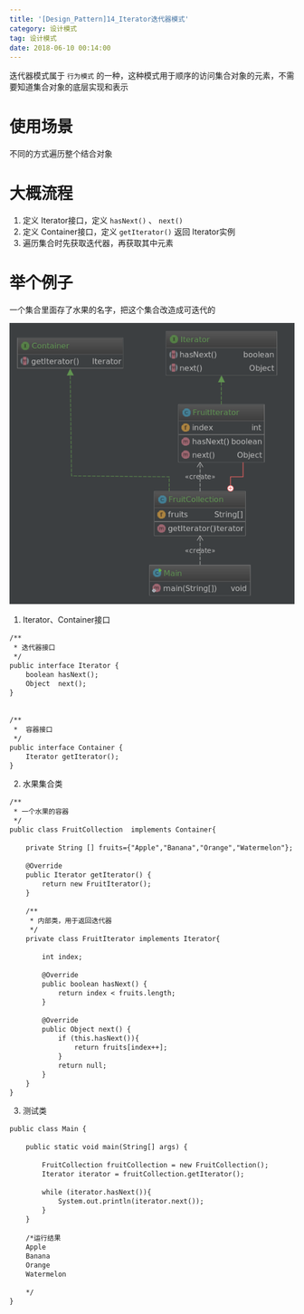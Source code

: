 ```yaml
---
title: '[Design_Pattern]14_Iterator迭代器模式'
category: 设计模式
tag: 设计模式
date: 2018-06-10 00:14:00
---
```


迭代器模式属于 `行为模式` 的一种，这种模式用于顺序的访问集合对象的元素，不需要知道集合对象的底层实现和表示

# 使用场景

不同的方式遍历整个结合对象

# 大概流程

1. 定义 Iterator接口，定义 `hasNext()`  、 `next()`
2. 定义 Container接口，定义 `getIterator()` 返回 Iterator实例
3. 遍历集合时先获取迭代器，再获取其中元素

# 举个例子

一个集合里面存了水果的名字，把这个集合改造成可迭代的

![图片](/images/dp14_iterator_00.png)


1. Iterator、Container接口
```
/**
 * 迭代器接口
 */
public interface Iterator {
    boolean hasNext();
    Object  next();
}


/**
 *  容器接口
 */
public interface Container {
    Iterator getIterator();
}

```
2. 水果集合类
```
/**
 * 一个水果的容器
 */
public class FruitCollection  implements Container{

    private String [] fruits={"Apple","Banana","Orange","Watermelon"};

    @Override
    public Iterator getIterator() {
        return new FruitIterator();
    }

    /**
     * 内部类，用于返回迭代器
     */
    private class FruitIterator implements Iterator{

        int index;

        @Override
        public boolean hasNext() {
            return index < fruits.length;
        }

        @Override
        public Object next() {
            if (this.hasNext()){
                return fruits[index++];
            }
            return null;
        }
    }
}

```
3. 测试类
```
public class Main {

    public static void main(String[] args) {

        FruitCollection fruitCollection = new FruitCollection();
        Iterator iterator = fruitCollection.getIterator();

        while (iterator.hasNext()){
            System.out.println(iterator.next());
        }
    }

    /*运行结果
    Apple
    Banana
    Orange
    Watermelon

    */
}

```